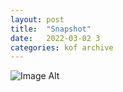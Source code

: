 ```yaml
---
layout:	post
title:	"Snapshot"
date:	2022-03-02 3
categories:	kof archive
---
```


![Image Alt](https://k0f.github.io/assets/2022-03-02-161911.jpg)
